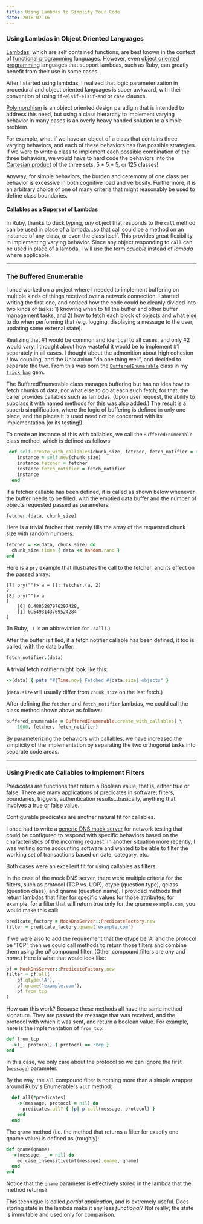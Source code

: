 ```yaml
---
title: Using Lambdas to Simplify Your Code
date: 2018-07-16
---
```


### Using Lambdas in Object Oriented Languages

[Lambdas](https://en.wikipedia.org/wiki/Anonymous_function), which are self contained functions, are best known in the context of [functional programming](https://en.wikipedia.org/wiki/Functional_languages) languages. However, even [object oriented programming](https://en.wikipedia.org/wiki/Object-oriented_programming) languages that support lambdas, such as Ruby, can greatly benefit from their use in some cases.

After I started using lambdas, I realized that logic parameterization in procedural and object oriented languages is super awkward, with their convention of using `if-elsif-elsif-end` or `case` clauses.

[Polymorphism](https://en.wikipedia.org/wiki/Polymorphism_(computer_science)) is an object oriented design paradigm that is intended to address this need, but using a class hierarchy to implement varying behavior in many cases is an overly heavy handed solution to a simple problem.

For example, what if we have an object of a class that contains three varying behaviors, and each of these behaviors has five possible strategies. If we were to write a class to implement each possible combination of the three behaviors, we would have to hard code the behaviors into the [Cartesian product](https://en.wikipedia.org/wiki/Cartesian_product) of the three sets, 5 * 5 * 5, or 125 classes!

Anyway, for simple behaviors, the burden and ceremony of one class per behavior is excessive in both cognitive load and verbosity. Furthermore, it is an arbitrary choice of one of many criteria that might reasonably be used to define class boundaries.

#### Callables as a Superset of Lambdas

In Ruby, thanks to duck typing, _any_ object that responds to the `call` method can be used in place of a lambda...so that call could be a method on an instance of any class, or even the class itself. This provides great flexibility in implementing varying behavior. Since any object responding to `call` can be used in place of a lambda, I will use the term _callable_ instead of _lambda_ where applicable.

----

### The Buffered Enumerable

I once worked on a project where I needed to implement buffering on multiple kinds of things received over a network connection. I started writing the first one, and noticed how the code could be cleanly divided into two kinds of tasks: 1) knowing when to fill the buffer and other buffer management tasks, and 2) how to fetch each block of objects and what else to do when performing that (e.g. logging, displaying a message to the user, updating some external state).

Realizing that #1 would be common and identical to all cases, and only #2 would vary, I thought about how wasteful it would be to implement #1 separately in all cases. I thought about the admonition about high cohesion / low coupling, and the Unix axiom "do one thing well", and decided to separate the two. From this was born the [`BufferedEnumerable`](https://github.com/keithrbennett/trick_bag/blob/master/lib/trick_bag/enumerables/buffered_enumerable.rb) class in my [`trick_bag`](https://github.com/keithrbennett/trick_bag/) gem.

The BufferedEnumerable class manages buffering but has no idea how to fetch chunks of data, nor what else to do at each such fetch; for that, the caller provides callables such as lambdas. (Upon user request, the ability to subclass it with named methods for this was also added.) The result is a superb simplification, where the logic of buffering is defined in only one place, and the places it is used need not be concerned with its implementation (or its testing!).

To create an instance of this with callables, we call the `BufferedEnumerable` class method, which is defined as follows:

```ruby
 def self.create_with_callables(chunk_size, fetcher, fetch_notifier = nil)
    instance = self.new(chunk_size)
    instance.fetcher = fetcher
    instance.fetch_notifier = fetch_notifier
    instance
  end
```

If a fetcher callable has been defined, it is called as shown below whenever the buffer needs to be filled, with the emptied data buffer and the number of objects requested passed as parameters:

```ruby
fetcher.(data, chunk_size)
```

Here is a trivial fetcher that merely fills the array of the requested chunk size with random numbers:

```ruby
fetcher = ->(data, chunk_size) do
  chunk_size.times { data << Random.rand }
end
```

Here is a `pry` example that illustrates the call to the fetcher, and its effect on the passed array:

```
[7] pry("")> a = []; fetcher.(a, 2)
2
[8] pry("")> a
[
    [0] 0.4885287976297428,
    [1] 0.5493143769524284
]
````

(In Ruby, `.(` is an abbreviation for `.call(`.)

After the buffer is filled, if a fetch notifier callable has been defined, it too is called, with the data buffer:


```ruby
fetch_notifier.(data)
```

A trivial fetch notifier might look like this:

```ruby
->(data) { puts "#{Time.now} Fetched #{data.size} objects" } 
```

(`data.size` will usually differ from `chunk_size` on the last fetch.)

After defining the `fetcher` and `fetch_notifier` lambdas, we could call the class method shown above as follows:

```ruby
buffered_enumerable = BufferedEnumerable.create_with_callables( \
    1000, fetcher, fetch_notifier)
```

By parameterizing the behaviors with callables, we have increased the simplicity of the implementation by separating the two orthogonal tasks into separate code areas.

----

### Using Predicate Callables to Implement Filters

_Predicates_ are functions that return a Boolean value, that is, either true or false. There are many applications of predicates in software; filters, boundaries, triggers, authentication results...basically, anything that involves a true or false value.

Configurable predicates are another natural fit for callables.

I once had to write a [generic DNS mock server](https://github.com/keithrbennett/mock_dns_server) for network testing  that could be configured to respond with specific behaviors based on the characteristics of the incoming request. In another situation more recently, I was writing some accounting software and wanted to be able to filter the working set of transactions based on date, category, etc.

Both cases were an excellent fit for using callables as filters.

In the case of the mock DNS server, there were multiple criteria for the filters, such as protocol (TCP vs. UDP), qtype (question type), qclass (question class), and qname (question name). I provided methods that return lambdas that filter for specific values for those attributes; for example, for a filter that will return true only for the qname `example.com`, you would make this call:

```ruby
predicate_factory = MockDnsServer::PredicateFactory.new
filter = predicate_factory.qname('example.com')
```

If we were also to add the requirement that the qtype be 'A' and the protocol be 'TCP', then we could call methods to return those filters and combine them using the _all_ compound filter. (Other compound filters are _any_ and _none_.) Here is what that would look like:


```ruby
pf = MockDnsServer::PredicateFactory.new
filter = pf.all(
    pf.qtype('A'),
    pf.qname('example.com'),
    pf.from_tcp
)
```

How can this work? Because these methods all have the same method signature. They are passed the message that was received, and the protocol with which it was sent, and return a boolean value. For example, here is the implementation of `from_tcp`:

```ruby
def from_tcp
  ->(_, protocol) { protocol == :tcp }
end
```

In this case, we only care about the protocol so we can ignore the first (`message`) parameter.

By the way, the `all` compound filter is nothing more than a simple wrapper around Ruby's Enumerable's `all?` method:

```ruby
  def all(*predicates)
    ->(message, protocol = nil) do
      predicates.all? { |p| p.call(message, protocol) }
    end
  end
```

The `qname` method (i.e. the method that returns a filter for exactly one qname value) is defined as (roughly):

```ruby
def qname(qname)
  ->(message, _ = nil) do
    eq_case_insensitive(mt(message).qname, qname)
  end
end
```

Notice that the `qname` parameter is effectively stored in the lambda that the method returns?

This technique is called _partial application_, and is extremely useful. Does storing state in the lambda make it any less _functional_? Not really; the state is immutable and used only for comparison.

